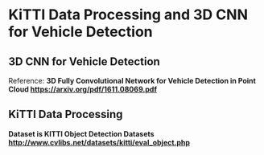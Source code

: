 # KiTTI Data Processing and 3D CNN for Vehicle Detection
## 3D CNN for Vehicle Detection
Reference: <b>3D Fully Convolutional Network for Vehicle Detection in Point Cloud<b> <https://arxiv.org/pdf/1611.08069.pdf>

## KiTTI Data Processing
<b>Dataset is KITTI Object Detection Datasets<b>  
<http://www.cvlibs.net/datasets/kitti/eval_object.php>
